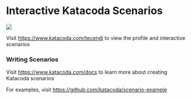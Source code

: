 # Interactive Katacoda Scenarios

[![](http://shields.katacoda.com/katacoda/tecendi/count.svg)](https://www.katacoda.com/tecendi "Get your profile on Katacoda.com")

Visit https://www.katacoda.com/tecendi to view the profile and interactive scenarios

### Writing Scenarios
Visit https://www.katacoda.com/docs to learn more about creating Katacoda scenarios

For examples, visit https://github.com/katacoda/scenario-example

